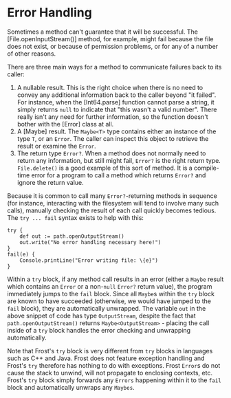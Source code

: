 Error Handling
==============

Sometimes a method can't guarantee that it will be successful. The [File.openInputStream()] method,
for example, might fail because the file does not exist, or because of permission problems, or for
any of a number of other reasons.

There are three main ways for a method to communicate failures back to its caller:

1. A nullable result. This is the right choice when there is no need to convey any additional
   information back to the caller beyond "it failed". For instance, when the [Int64.parse]
   function cannot parse a string, it simply returns `null` to indicate that "this wasn't a valid
   number". There really isn't any need for further information, so the function doesn't bother with
   the [Error] class at all.
2. A [Maybe] result. The `Maybe<T>` type contains either an instance of the type `T`, or an `Error`.
   The caller can inspect this object to retrieve the result or examine the `Error`.
3. The return type `Error?`. When a method does not normally need to return any information, but
   still might fail, `Error?` is the right return type. `File.delete()` is a good example of this
   sort of method. It is a compile-time error for a program to call a method which returns `Error?`
   and ignore the return value.

Because it is common to call many `Error?`-returning methods in sequence (for instance, interacting
with the filesystem will tend to involve many such calls), manually checking the result of each call
quickly becomes tedious. The `try ... fail` syntax exists to help with this:

    try {
        def out := path.openOutputStream()
        out.write("No error handling necessary here!")
    }
    fail(e) {
        Console.printLine("Error writing file: \{e}")
    }

Within a `try` block, if any method call results in an error (either a `Maybe` result which contains
an `Error` or a non-`null` `Error?` return value), the program immediately jumps to the `fail`
block. Since all `Maybe`s within the `try` block are known to have succeeded (otherwise, we would
have jumped to the `fail` block), they are automatically unwrapped. The variable `out` in the above
snippet of code has type `OutputStream`, despite the fact that `path.openOutputStream()` returns
`Maybe<OutputStream>` - placing the call inside of a `try` block handles the error checking and
unwrapping automatically.

Note that Frost's `try` block is very different from `try` blocks in languages such as C++ and Java.
Frost does not feature exception handling and Frost's `try` therefore has nothing to do with
exceptions. Frost `Error`s do not cause the stack to unwind, will not propagate to enclosing
contexts, etc. Frost's `try` block simply forwards any `Errors` happening within it to the `fail`
block and automatically unwraps any `Maybes`.